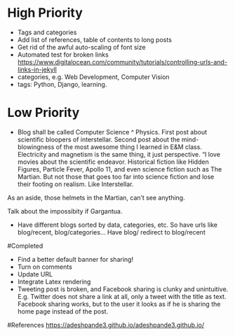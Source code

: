 # High Priority
- Tags and categories
- Add list of references, table of contents to long posts
- Get rid of the awful auto-scaling of font size
- Automated test for broken links https://www.digitalocean.com/community/tutorials/controlling-urls-and-links-in-jekyll 
- categories, e.g. Web Development, Computer Vision
- tags: Python, Django, learning.


# Low Priority
- Blog shall be called Computer Science ^ Physics. First post about scientific bloopers of interstellar. Second post about the mind-blowingness of the most awesome thing I learned in E&M class. Electricity and magnetism is the same thing, it just perspective.
“I love movies about the scientific endeavor. Historical fiction like Hidden Figures, Particle Fever, Apollo 11, and even science fiction such as The Martian. But not those that goes too far into science fiction and lose their footing on realism. Like Interstellar.

As an aside, those helmets in the Martian, can’t see anything. 

Talk about the impossibity if Gargantua.


- Have different blogs sorted by data, categories, etc. So have urls like blog/recent, blog/categories… Have blog/ redirect to blog/recent

#Completed
- Find a better default banner for sharing!
- Turn on comments
- Update URL
- Integrate Latex rendering
- Tweeting post is broken, and Facebook sharing is clunky and unintuitive. E.g. Twitter does not share a link at all, only a tweet with the title as text. Facebook sharing works, but to the user it looks as if he is sharing the home page instead of the post.


#References 
https://adeshpande3.github.io/adeshpande3.github.io/